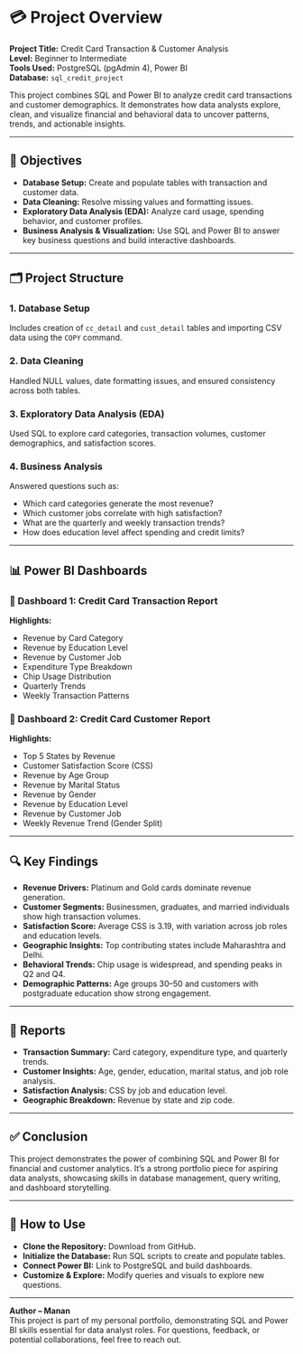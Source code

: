 # 💳 Project Overview  
**Project Title:** Credit Card Transaction & Customer Analysis  
**Level:** Beginner to Intermediate  
**Tools Used:** PostgreSQL (pgAdmin 4), Power BI   
**Database:** `sql_credit_project`

This project combines SQL and Power BI to analyze credit card transactions and customer demographics. It demonstrates how data analysts explore, clean, and visualize financial and behavioral data to uncover patterns, trends, and actionable insights.

---

## 🎯 Objectives  
- **Database Setup:** Create and populate tables with transaction and customer data.  
- **Data Cleaning:** Resolve missing values and formatting issues.  
- **Exploratory Data Analysis (EDA):** Analyze card usage, spending behavior, and customer profiles.  
- **Business Analysis & Visualization:** Use SQL and Power BI to answer key business questions and build interactive dashboards.

---

## 🗂️ Project Structure  

### 1. Database Setup  
Includes creation of `cc_detail` and `cust_detail` tables and importing CSV data using the `COPY` command.

### 2. Data Cleaning  
Handled NULL values, date formatting issues, and ensured consistency across both tables.

### 3. Exploratory Data Analysis (EDA)  
Used SQL to explore card categories, transaction volumes, customer demographics, and satisfaction scores.

### 4. Business Analysis  
Answered questions such as:
- Which card categories generate the most revenue?
- Which customer jobs correlate with high satisfaction?
- What are the quarterly and weekly transaction trends?
- How does education level affect spending and credit limits?

---

## 📊 Power BI Dashboards  

### 🧾 Dashboard 1: Credit Card Transaction Report  
**Highlights:**  
- Revenue by Card Category  
- Revenue by Education Level  
- Revenue by Customer Job  
- Expenditure Type Breakdown  
- Chip Usage Distribution  
- Quarterly Trends  
- Weekly Transaction Patterns  

### 👥 Dashboard 2: Credit Card Customer Report  
**Highlights:**  
- Top 5 States by Revenue  
- Customer Satisfaction Score (CSS)  
- Revenue by Age Group  
- Revenue by Marital Status  
- Revenue by Gender  
- Revenue by Education Level  
- Revenue by Customer Job  
- Weekly Revenue Trend (Gender Split)

---

## 🔍 Key Findings  

- **Revenue Drivers:** Platinum and Gold cards dominate revenue generation.  
- **Customer Segments:** Businessmen, graduates, and married individuals show high transaction volumes.  
- **Satisfaction Score:** Average CSS is 3.19, with variation across job roles and education levels.  
- **Geographic Insights:** Top contributing states include Maharashtra and Delhi.  
- **Behavioral Trends:** Chip usage is widespread, and spending peaks in Q2 and Q4.  
- **Demographic Patterns:** Age groups 30–50 and customers with postgraduate education show strong engagement.

---

## 📄 Reports  

- **Transaction Summary:** Card category, expenditure type, and quarterly trends.  
- **Customer Insights:** Age, gender, education, marital status, and job role analysis.  
- **Satisfaction Analysis:** CSS by job and education level.  
- **Geographic Breakdown:** Revenue by state and zip code.

---

## ✅ Conclusion  

This project demonstrates the power of combining SQL and Power BI for financial and customer analytics. It’s a strong portfolio piece for aspiring data analysts, showcasing skills in database management, query writing, and dashboard storytelling.

---

## 🚀 How to Use  

- **Clone the Repository:** Download from GitHub.  
- **Initialize the Database:** Run SQL scripts to create and populate tables.  
- **Connect Power BI:** Link to PostgreSQL and build dashboards.  
- **Customize & Explore:** Modify queries and visuals to explore new questions.

---

**Author – Manan**  
This project is part of my personal portfolio, demonstrating SQL and Power BI skills essential for data analyst roles. For questions, feedback, or potential collaborations, feel free to reach out.



